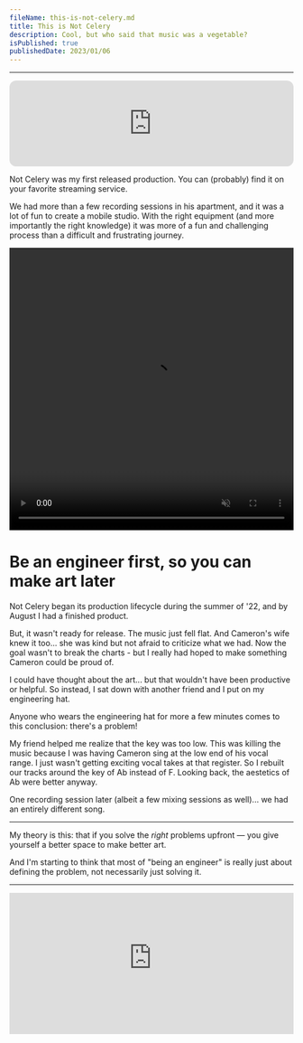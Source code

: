 ```yaml
---
fileName: this-is-not-celery.md
title: This is Not Celery
description: Cool, but who said that music was a vegetable?
isPublished: true
publishedDate: 2023/01/06
---
```


---

<iframe style="border-radius:12px" src="https://open.spotify.com/embed/track/1oaX7pTNAO3xhMmXmaQdgw?utm_source=generator&theme=0" width="100%" height="152" frameBorder="0" allowfullscreen="" allow="autoplay; clipboard-write; encrypted-media; fullscreen; picture-in-picture" loading="lazy"></iframe>

Not Celery was my first released production. You can (probably) find it on your favorite streaming service.

We had more than a few recording sessions in his apartment, and it was a lot of fun to create a mobile studio. With the right equipment (and more importantly the right knowledge) it was more of a fun and challenging process than a difficult and frustrating journey.

<video muted height="500px" width="100%" controls>
  <source src="https://drive.google.com/uc?export=view&id=12SVyXSIk3P0XWEDJbJN55pfn4XNSvUNw" type="video/mp4">
</video>

# Be an engineer first, so you can make art later

Not Celery began its production lifecycle during the summer of '22, and by August I had a finished product.

But, it wasn't ready for release. The music just fell flat. And Cameron's wife knew it too... she was kind but not afraid to criticize what we had. Now the goal wasn't to break the charts - but I really had hoped to make something Cameron could be proud of.

I could have thought about the art... but that wouldn't have been productive or helpful. So instead, I sat down with another friend and I put on my engineering hat.

Anyone who wears the engineering hat for more a few minutes comes to this conclusion: there's a problem!

My friend helped me realize that the key was too low. This was killing the music because I was having Cameron sing at the low end of his vocal range. I just wasn't getting exciting vocal takes at that register. So I rebuilt our tracks around the key of Ab instead of F. Looking back, the aestetics of Ab were better anyway.

One recording session later (albeit a few mixing sessions as well)... we had an entirely different song.

---

My theory is this: that if you solve the _right_ problems upfront — you give yourself a better space to make better art.

And I'm starting to think that most of "being an engineer" is really just about defining the problem, not necessarily just solving it.

---

<iframe width="100%" height="250px" src="https://www.youtube-nocookie.com/embed/7Pbe6KmHF9k" title="YouTube video player" frameborder="0" allow="accelerometer; autoplay; clipboard-write; encrypted-media; gyroscope; picture-in-picture; web-share" allowfullscreen></iframe>
